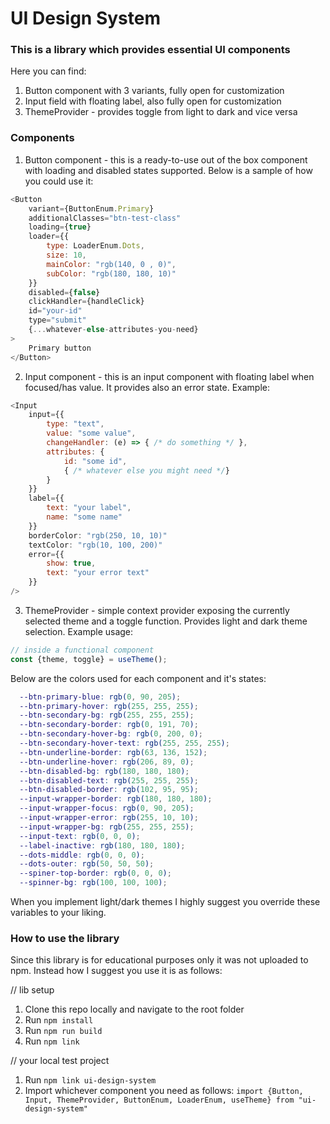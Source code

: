 # UI Design System

### This is a library which provides essential UI components

Here you can find:
1. Button component with 3 variants, fully open for customization
2. Input field with floating label, also fully open for customization
3. ThemeProvider - provides toggle from light to dark and vice versa


### Components

1. Button component - this is a ready-to-use out of the box component with loading and disabled states supported.
Below is a sample of how you could use it:
```js
<Button
    variant={ButtonEnum.Primary}
    additionalClasses="btn-test-class"
    loading={true}
    loader={{
        type: LoaderEnum.Dots,
        size: 10,
        mainColor: "rgb(140, 0 , 0)",
        subColor: "rgb(180, 180, 10)"
    }}
    disabled={false}
    clickHandler={handleClick}
    id="your-id"
    type="submit"
    {...whatever-else-attributes-you-need}
>
    Primary button
</Button>
```

2. Input component - this is an input component with floating label when focused/has value. It provides also an error state.
Example:
```js
<Input 
    input={{
        type: "text",
        value: "some value",
        changeHandler: (e) => { /* do something */ },
        attributes: {
            id: "some id",
            { /* whatever else you might need */}
        }
    }}
    label={{
        text: "your label",
        name: "some name"
    }}
    borderColor: "rgb(250, 10, 10)"
    textColor: "rgb(10, 100, 200)"
    error={{
        show: true,
        text: "your error text"
    }}
/>
```

3. ThemeProvider - simple context provider exposing the currently selected theme and a toggle function. Provides light and dark theme selection.
Example usage:
```js
// inside a functional component
const {theme, toggle} = useTheme();
```
Below are the colors used for each component and it's states:
``` scss
  --btn-primary-blue: rgb(0, 90, 205);
  --btn-primary-hover: rgb(255, 255, 255);
  --btn-secondary-bg: rgb(255, 255, 255);
  --btn-secondary-border: rgb(0, 191, 70);
  --btn-secondary-hover-bg: rgb(0, 200, 0);
  --btn-secondary-hover-text: rgb(255, 255, 255);
  --btn-underline-border: rgb(63, 136, 152);
  --btn-underline-hover: rgb(206, 89, 0);
  --btn-disabled-bg: rgb(180, 180, 180);
  --btn-disabled-text: rgb(255, 255, 255);
  --btn-disabled-border: rgb(102, 95, 95);
  --input-wrapper-border: rgb(180, 180, 180);
  --input-wrapper-focus: rgb(0, 90, 205);
  --input-wrapper-error: rgb(255, 10, 10);
  --input-wrapper-bg: rgb(255, 255, 255);
  --input-text: rgb(0, 0, 0);
  --label-inactive: rgb(180, 180, 180);
  --dots-middle: rgb(0, 0, 0);
  --dots-outer: rgb(50, 50, 50);
  --spiner-top-border: rgb(0, 0, 0);
  --spinner-bg: rgb(100, 100, 100);
``` 
When you implement light/dark themes I highly suggest you override these variables to your liking.



### How to use the library
Since this library is for educational purposes only it was not uploaded to npm.
Instead how I suggest you use it is as follows:

// lib setup
1. Clone this repo locally and navigate to the root folder
2. Run `npm install`
3. Run `npm run build`
4. Run `npm link`


// your local test project
1. Run `npm link ui-design-system`
2. Import whichever component you need as follows:
`import {Button, Input, ThemeProvider, ButtonEnum, LoaderEnum, useTheme} from "ui-design-system"` 

